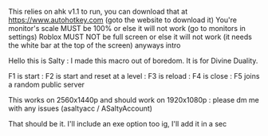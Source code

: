 This relies on ahk v1.1 to run, you can download that at https://www.autohotkey.com (goto the website to download it)
You're monitor's scale MUST be 100% or else it will not work (go to monitors in settings)
Roblox MUST NOT be full screen or else it will not work (it needs the white bar at the top of the screen)
anyways intro


Hello this is Salty :
I made this macro out of boredom. It is for Divine Duality.

F1 is start :
F2 is start and reset at a level :
F3 is reload :
F4 is close :
F5 joins a random public server

This works on 2560x1440p and should work on 1920x1080p : 
please dm me with any issues (asaltyacc / ASaltyAccount)

That should be it. I'll include an exe option too ig, I'll add it in a sec
